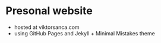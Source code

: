 # Presonal website

- hosted at viktorsanca.com
- using GitHub Pages and Jekyll + Minimal Mistakes theme
